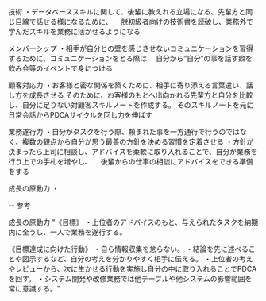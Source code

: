 
技術
・データベーススキルに関して、後輩に教えれる立場になる、先輩方と同じ目線で話せる様になるために、
　脱初級者向けの技術書を読破し、業務外で学んだスキルを業務に活かせるようになる


メンバーシップ
・相手が自分との壁を感じさせないコミュニケーションを習得するために、コミュニケーションをとる際は
　自分から”自分”の事を話す癖を飲み会等のイベントで身につける


顧客対応力
・お客様と密な関係を築くために、相手に寄り添える言葉遣い、話し方を成長させる
そのために、お客様のもとへ出向かれる先輩方と自分を比較し、自分に足りない対顧客スキルノートを作成する。
そのスキルノートを元に日常会話からPDCAサイクルを回し力を伸ばす

業務遂行力
・自分がタスクを行う際、頼まれた事を一方通行で行うのではなく、複数の観点から自分が思う最善の方針を決める習慣を定着させる
・方針が決まったら上司に相談し、アドバイスを柔軟に取り入れることで、自分が業務を行う上での手札を増やし、
　後輩からの仕事の相談にアドバイスをできる準備をする

成長の原動力
・



-- 参考

成長の原動力
"《目標》
・上位者のアドバイスのもと、与えられたタスクを納期内に全うし、一人で業務を遂行する。

《目標達成に向けた行動》
・自ら情報収集を怠らない。
・結論を先に述べることや図示するなど、自分の考えを分かりやすく相手に伝える。
・上位者の考えやレビューから、次に生かせる行動を実施し自分の中に取り入れることでPDCAを回す。
・システム開発や改修業務では他テーブルや他システムの影響範囲を常に意識する。"										
	
